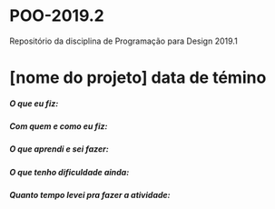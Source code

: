 # POO-2019.2
Repositório da disciplina de Programação para Design 2019.1

# [nome do projeto] data de témino 
##### O que eu fiz:
##### Com quem e como eu fiz:
##### O que aprendi e sei fazer:
##### O que tenho dificuldade ainda:
##### Quanto tempo levei pra fazer a atividade:
